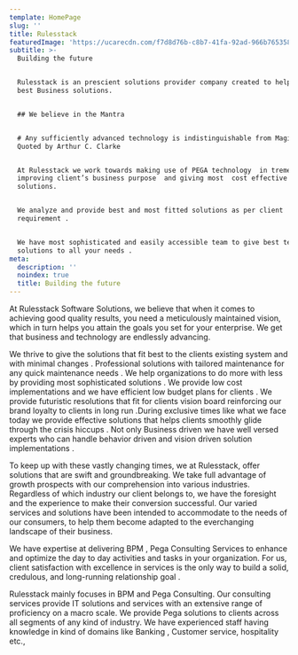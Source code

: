 ```yaml
---
template: HomePage
slug: ''
title: Rulesstack
featuredImage: 'https://ucarecdn.com/f7d8d76b-c8b7-41fa-92ad-966b7653589b/'
subtitle: >-
  Building the future


  Rulesstack is an prescient solutions provider company created to help provide
  best Business solutions.


  ## We believe in the Mantra 


  # Any sufficiently advanced technology is indistinguishable from Magic as
  Quoted by Arthur C. Clarke 


  At Rulesstack we work towards making use of PEGA technology  in tremendously
  improving client’s business purpose  and giving most  cost effective
  solutions.


  We analyze and provide best and most fitted solutions as per client
  requirement . 


  We have most sophisticated and easily accessible team to give best technical
  solutions to all your needs .
meta:
  description: ''
  noindex: true
  title: Building the future
---
```

At Rulesstack Software Solutions, we believe that when it comes to achieving good quality results, you need a meticulously maintained vision, which in turn helps you attain the goals you set for your enterprise. We get that business  and technology are endlessly advancing.

We thrive to give the solutions that fit best to the clients existing system and with minimal changes . Professional solutions with tailored maintenance for any quick maintenance needs . We help organizations to do more with less by providing most sophisticated solutions . We provide low cost implementations and we have efficient low budget plans for clients . We provide futuristic resolutions that fit for clients vision board reinforcing our brand loyalty to clients in long run .During exclusive times like what we face today we provide effective solutions that helps clients smoothly glide through the crisis hiccups . Not only Business driven we have well versed experts who can handle behavior driven and vision driven solution implementations .  

To keep up with these vastly changing  times, we at Rulesstack, offer solutions that are swift  and groundbreaking. We take full advantage of growth prospects with our comprehension into various industries. Regardless of which industry our client belongs to, we have the foresight and the experience to make their conversion successful. Our varied services  and solutions have been intended to accommodate to the needs of our consumers, to help them become adapted to the everchanging  landscape of their business.

We have  expertise at delivering BPM , Pega Consulting Services to enhance and optimize the day to day activities and tasks  in your organization. For us, client satisfaction with excellence in services is the only way to build a solid, credulous, and long-running relationship goal . 

Rulesstack mainly focuses in BPM and Pega Consulting. Our consulting services  provide IT solutions and services with an extensive range of proficiency on a macro scale. We provide Pega solutions to clients across all segments of any kind of industry. We have experienced staff having knowledge in kind of domains like Banking , Customer service, hospitality etc.,
